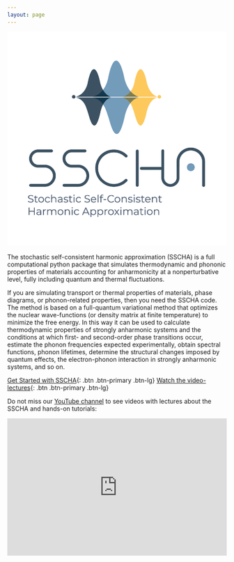 ```yaml
---
layout: page
---
```


![SSCHA LOGO](img/SSCHA_Logo_original_bertikala.png)

The stochastic self-consistent harmonic approximation (SSCHA) is a full computational python package that simulates thermodynamic and phononic properties of materials accounting for anharmonicity at a nonperturbative level, fully including quantum and thermal fluctuations.

If you are simulating transport or thermal properties of materials, phase diagrams, or phonon-related properties, then you need the SSCHA code. The method is based on a full-quantum variational method that optimizes the nuclear wave-functions (or density matrix at finite temperature) to minimize the free energy. In this way it can be used to calculate thermodynamic properties of strongly anharmonic systems and the conditions at which first- and second-order phase transitions occur, estimate the phonon frequencies expected experimentally, obtain spectral functions, phonon lifetimes, determine the structural changes imposed by quantum effects, the electron-phonon interaction in strongly anharmonic systems, and so on.  

[Get Started with SSCHA](http://sscha.eu/download/){: .btn .btn-primary .btn-lg}
[Watch the video-lectures](http://sscha.eu/lectures/){: .btn .btn-primary .btn-lg}

Do not miss our [YouTube channel](https://www.youtube.com/@SSCHAcode) to see videos with lectures about the SSCHA and hands-on tutorials:

<iframe style="width:100%" width="560" height="315" src="https://www.youtube.com/embed/videoseries?list=PLUGVzxx49_SspeWpADPb3ckYOSUrUCKJg" title="YouTube video player" frameborder="0" allow="accelerometer; autoplay; clipboard-write; encrypted-media; gyroscope; picture-in-picture; web-share" allowfullscreen></iframe>
